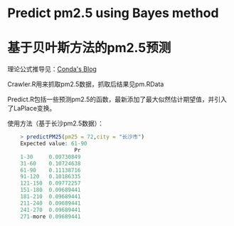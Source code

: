 # Predict pm2.5 using Bayes method 
# 基于贝叶斯方法的pm2.5预测

理论公式推导见：[Conda's Blog](http://blog.how-to-code.info/r/Bayes-to-predict-PM25-based-on-China-data.html)

Crawler.R用来抓取pm2.5数据，抓取后结果见pm.RData

Predict.R包括一些预测pm2.5的函数，最新添加了最大似然估计期望值，并引入了LaPlace变换。

使用方法（基于长沙pm2.5数据）：

```R
    > predictPM25(pm25 = 72,city = "长沙市")
    Expected value: 61-90 
                     Pr
    1-30     0.09730849
    31-60    0.10724638
    61-90    0.11138716
    91-120   0.10186335
    121-150  0.09772257
    151-180  0.09689441
    181-210  0.09689441
    211-240  0.09689441
    241-270  0.09689441
    271-more 0.09689441
```
